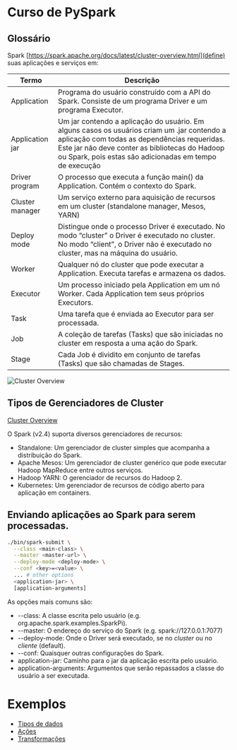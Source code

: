# Curso de PySpark


## Glossário

Spark [https://spark.apache.org/docs/latest/cluster-overview.html](define) suas aplicações e serviços em:

| Termo           | Descrição                                                                                                                                                                                                                                                |
|-----------------|----------------------------------------------------------------------------------------------------------------------------------------------------------------------------------------------------------------------------------------------------------|
| Application     | Programa do usuário construído com a API do Spark. Consiste de um programa Driver e um programa Executor.                                                                                                                                                |
| Application jar | Um jar contendo a aplicação do usuário. Em alguns casos os usuários criam um .jar contendo a aplicação com todas as dependências requeridas. Este jar não deve conter as bibliotecas do Hadoop ou Spark, pois estas são adicionadas em tempo de execução |
| Driver program  | O processo que executa a função main() da Application. Contém o contexto do Spark.                                                                                                                                                                       |
| Cluster manager | Um serviço externo para aquisição de recursos em um cluster (standalone manager, Mesos, YARN)                                                                                                                                                            |
| Deploy mode     | Distingue onde o processo Driver é executado. No modo “cluster” o Driver é executado no cluster. No modo “client”, o Driver não é executado no cluster, mas na máquina do usuário.                                                                       |
| Worker          | Qualquer nó do cluster que pode executar a Application.  Executa tarefas e armazena os dados.                                                                                                                                                            |
| Executor        | Um processo iniciado pela Application em um nó Worker. Cada Application tem seus próprios Executors.                                                                                                                                                     |
| Task            | Uma tarefa que é enviada ao Executor para ser processada.                                                                                                                                                                                                |
| Job             | A coleção de tarefas (Tasks) que são iniciadas no cluster em resposta a uma ação do Spark.                                                                                                                                                               |
| Stage           | Cada Job é dividito em conjunto de tarefas (Tasks) que são chamadas de Stages.                                                                                                                                                                           |


![Cluster Overview](https://spark.apache.org/docs/latest/img/cluster-overview.png "Cluster Overview")


## Tipos de Gerenciadores de Cluster

[Cluster Overview](https://spark.apache.org/docs/latest/cluster-overview.html)

O Spark (v2.4) suporta diversos gerenciadores de recursos:

- Standalone:  Um gerenciador de cluster simples que acompanha a distribuição do Spark.
- Apache Mesos: Um gerenciador de cluster genérico que pode executar Hadoop MapReduce entre outros serviços.
- Hadoop YARN: O gerenciador de recursos do Hadoop 2.
- Kubernetes: Um gerenciador de recursos de código aberto para aplicação em containers.

## Enviando aplicações ao Spark para serem processadas.

```bash
./bin/spark-submit \
  --class <main-class> \
  --master <master-url> \
  --deploy-mode <deploy-mode> \
  --conf <key>=<value> \
  ... # other options
  <application-jar> \
  [application-arguments]
```

As opções mais comuns são:

- --class: A classe escrita pelo usuário (e.g. org.apache.spark.examples.SparkPi).
- --master: O endereço do serviço do Spark (e.g. spark://127.0.0.1:7077)
- --deploy-mode: Onde o Driver será executado, se no *cluster* ou no *cliente* (default).
- --conf: Quaisquer outras configurações do Spark.
- application-jar: Caminho para o jar da aplicação escrita pelo usuário.
- application-arguments: Argumentos que serão repassados a classe do usuário a ser executada.

# Exemplos

- [Tipos de dados](datatypes)
- [Ações](actions)
- [Transformações](transformations)
